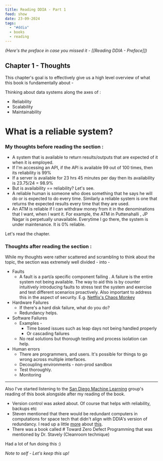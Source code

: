 ```yaml
---
title: Reading DDIA - Part 1
feed: show
date: 23-09-2024
tags:
  - "#ddia"
  - books
  - reading
---
```

*(Here's the preface in case you missed it - [[Reading DDIA - Preface]])*
## Chapter 1 - Thoughts 

This chapter's goal is to effectively give us a high level overview of what this book is fundamentally about - 

Thinking about data systems along the axes of : 
- Reliability
- Scalability
- Maintainability


# What is a reliable system?

### My thoughts before reading the section : 
- A system that is available to return results/outputs that are expected of it when it is employed. 
- If I'm accessing an API, if the API is available 99 out of 100 times, then its reliability is 99%
- If a server is available for 23 hrs 45 minutes per day then its availability is 23.75/24 = 98.9% 
- But is availability == reliability? Let's see. 
- A reliable human is someone who does something that he says he will do or is expected to do every time. Similarly a reliable system is one that returns the expected results every time that they are used. 
- An ATM is reliable if I can withdraw money from it in the denominations that I want, when I want it. For example, the ATM in Puttenahalli , JP Nagar is perpetually unavailable. Everytime I go there, the system is under maintenance. It is 0% reliable.

Let's read the chapter. 

### Thoughts after reading the section : 
While my thoughts were rather scattered and scrambling to think about the topic, the section was extremely well divided - into - 
- Faults
	- A fault is a part/a specific component failing . A failure is the entire system not being available. The way to aid this is by counter intuitively introducing faults to stress test the system and exercise and test different scenarios proactively. Also important to address this in the aspect of security. E.g. [Netflix's Chaos Monkey](https://github.com/Netflix/chaosmonkey)
- Hardware Failures
	- If there's a hard disk failure, what do you do?
	- Redundancy helps.
- Software Failures
	- Examples - 
		- Time based issues such as leap days not being handled properly
		- Or cascading failures
	- No real solutions but thorough testing and process isolation can help.
- Human errors
	- There are programmers, and users. It's possible for things to go wrong across multiple interfaces.
	- Decoupling environments - non-prod sandbox
	- Test thoroughly. 
	- Monitoring

---
Also I've started listening to the [San Diego Machine Learning](https://www.youtube.com/watch?v=JqDAEH_2t6M&t=1653s) group's reading of this book alongside after my reading of the book. 
- Version control was asked about. Of course that helps with reliability, backups etc
- Steven mentioned that there would be redundant computers in computations for space tech that didn't align with DDIA's version of redundancy. I read up a little [more](https://citeseerx.ist.psu.edu/document?repid=rep1&type=pdf&doi=16a3dad9fb493b7fda165def84d84952aaa6d42f#:~:text=Therefore%2C%20redundancy%20management%20design%20for,%2D%20or%20two%2Dfailure%20case.) about [this](https://www.nasa.gov/history/sts1/pages/computer.html#:~:text=On%20the%20Shuttle%2C%20four%20identical,data%20buses%2C%20in%20precise%20synchronization).
- There was a book called # Toward Zero Defect Programming that was mentioned by Dr. Stavely (Cleanroom technique)

Had a lot of fun doing this :)

*Note to self - Let's keep this up!*